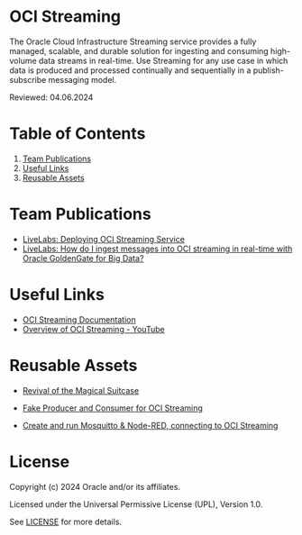 # OCI Streaming
The Oracle Cloud Infrastructure Streaming service provides a fully managed, scalable, and durable solution for ingesting and consuming high-volume data streams in real-time. Use Streaming for any use case in which data is produced and processed continually and sequentially in a publish-subscribe messaging model.

Reviewed: 04.06.2024

# Table of Contents

1. [Team Publications](#team-publications) 
2. [Useful Links](#useful-links)
3. [Reusable Assets](#reusable-assets)

# Team Publications

- [LiveLabs: Deploying OCI Streaming Service](https://apexapps.oracle.com/pls/apex/f?p=133:180:107188281482541::::wid:664)
- [LiveLabs: How do I ingest messages into OCI streaming in real-time with Oracle GoldenGate for Big Data?](https://apexapps.oracle.com/pls/apex/r/dbpm/livelabs/run-workshop?p210_wid=3572&session=107188281482541)

# Useful Links

- [OCI Streaming Documentation](https://docs.oracle.com/en-us/iaas/Content/Streaming/Concepts/streamingoverview.htm)
- [Overview of OCI Streaming - YouTube](https://www.youtube.com/watch?v=G8-E_j-uVak)

# Reusable Assets

- [Revival of the Magical Suitcase](https://medium.com/@devpiotrekk/revival-of-the-magical-suitcase-73093af23f29)

- [Fake Producer and Consumer for OCI Streaming](https://github.com/oracle-devrel/technology-engineering/tree/main/data-platform/open-source-data-platforms/oci-streaming/code-examples/fake-producer-consumer)

- [Create and run Mosquitto & Node-RED, connecting to OCI Streaming](https://github.com/oracle-devrel/technology-engineering/tree/main/data-platform/open-source-data-platforms/oci-streaming/code-examples/mosquitto_node-red)

# License

Copyright (c) 2024 Oracle and/or its affiliates.

Licensed under the Universal Permissive License (UPL), Version 1.0.

See [LICENSE](https://github.com/oracle-devrel/technology-engineering/blob/main/LICENSE) for more details.
